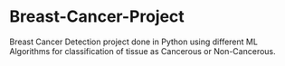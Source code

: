 # Breast-Cancer-Project
Breast Cancer Detection project done in Python using different ML Algorithms for classification of tissue as Cancerous or Non-Cancerous.
